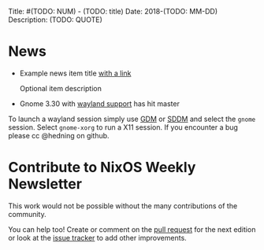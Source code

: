 Title: #(TODO: NUM) - (TODO: title)
Date: 2018-(TODO: MM-DD)
Description: (TODO: QUOTE)

# News

- Example news item title [with a link](http://example.com)

  Optional item description

- Gnome 3.30 with [wayland support](https://github.com/NixOS/nixpkgs/pull/44497) has hit master

To launch a wayland session simply use [GDM](https://nixos.org/nixos/options.html#gdm) or [SDDM](https://nixos.org/nixos/options.html#sddm) and select the `gnome` session.  Select `gnome-xorg` to run a X11 session. If you encounter a bug please cc @hedning on github.





# Contribute to NixOS Weekly Newsletter

This work would not be possible without the many contributions of the community.

You can help too! Create or comment on the [pull request](https://github.com/NixOS/nixos-weekly/pulls)
for the next edition or look at the
[issue tracker](https://github.com/NixOS/nixos-weekly/issues) to add other improvements.
